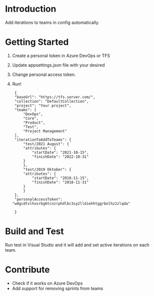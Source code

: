 # Introduction 
Add iterations to teams in config automatically. 

# Getting Started
1. Create a personal token in Azure DevOps or TFS
2. Update appsettings.json file with your desired
3. Change personal access token.
4. Run!

        {
        "baseUrl": "https://tfs.server.com/",
        "collection": "DefaultCollection",
        "project": "Your project",
        "teams": [
            "DevOps",
            "Core",
            "Product",
            "Test",
            "Project Management"
        ],
        "iterationToAddToTeams": {
            "test/2021 August": {
            "attributes": {
                "startDate": "2021-10-15",
                "finishDate": "2022-10-31"
            }
            },
            "test/2019 Oktober": {
            "attributes": {
                "startDate": "2018-11-15",
                "finishDate": "2018-11-31"
            }
            }
        },
        "personalAccessToken": "wdgcdtvlhxsrbg6tcnzrphdlbc3sy2lldiehhtggrbolhz2zlqda"

        }


# Build and Test
Run test in Visual Studio and it will add and set active iterations on each team.

# Contribute
- Check if it works on Azure DevOps
- Add support for removing sprints from teams
